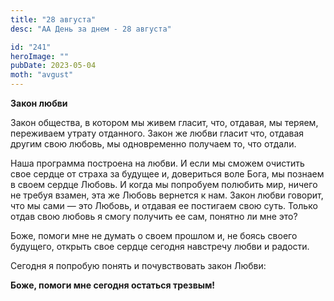```yaml
---
title: "28 августа"
desc: "АА День за днем - 28 августа"

id: "241"
heroImage: ""
pubDate: 2023-05-04
moth: "avgust"
---
```


**Закон любви**

Закон общества, в котором мы живем гласит, что, отдавая, мы теряем, переживаем
утрату отданного. Закон же любви гласит что, отдавая другим свою любовь, мы
одновременно получаем то, что отдали.

Наша программа построена на любви. И если мы сможем очистить свое сердце от
страха за будущее и, довериться воле Бога, мы познаем в своем сердце Любовь. И
когда мы попробуем полюбить мир, ничего не требуя взамен, эта же Любовь
вернется к нам. Закон любви говорит, что мы сами — это Любовь, и отдавая ее
постигаем свою суть. Только отдав свою любовь я смогу получить ее сам, понятно
ли мне это?

Боже, помоги мне не думать о своем прошлом и, не боясь своего будущего,
открыть свое сердце сегодня навстречу любви и радости.

Сегодня я попробую понять и почувствовать закон Любви:

**Боже, помоги мне сегодня остаться трезвым!**
